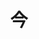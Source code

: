 ---
title: 今
description: 现在
kana: いま
pronunciation: ima
tone: ①
type: 名词
pubDate: 2024-08-19 00:00:01
lessonIndex: 4
---